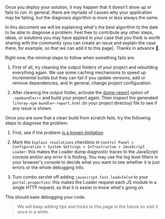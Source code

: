 Once you deploy your solution, it may happen that it doesn't show up or fails to run. In general, there are myriads of causes why your application may be failing, but the diagnosis algorithm is more or less always the same.

In this document we will be explaining what's the best algorithm to the date to be able to diagnose a problem. Feel free to contribute any other steps, ideas, or solutions you may have applied in your case that you think is worth sharing with the community (you can create an issue and explain the case there, for example, so that we can add it to this page). Thanks in advance :slightly_smiling_face:.

Right now, the minimal steps to follow when something fails are:

1. First of all, try cleaning the output folders of your project and rebuilding everything again. We use some caching mechanisms to speed up incremental builds but they can fail if you update versions, add or remove dependencies, and in general, change project configuration.

2. After cleaning the output folder, activate the [dump-report](https://github.com/liferay/liferay-js-toolkit/wiki/.npmbundlerrc-file-reference#dump-report) option of `.npmbundlerrc` and build your project again. Then inspect the generated `liferay-npm-bundler-report.html` (in your project directoy) file to see if any issue is shown.

Once you are sure that a clean build from scratch fails, try the following steps to diagnose the problem:

1. First, see if the problem [is a known limitation](https://github.com/liferay/liferay-js-toolkit/wiki/Limitations-of-portlet-adaptation).

2. Mark the `Explain resolutions` checkbox in `Control Panel > Configuration > System Settings > Infrastructue > JavaScript Loader`: this makes the Loader dump diagnostic traces to the JavaScript console and/or any error it is finding. You may use the log level filters in your browser's console to decide what you want to see whether it is just errors or the whole debugging info.

3. Turn combo servlet off adding `javascript.fast.load=false` to your `portal.properties`: this makes the Loader request each JS module in a single HTTP request, so that it is easier to know what's going on.

This should ease debugging your code. 

> We will keep adding tips and tricks to this page in the future so visit it once in a while.
